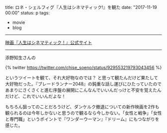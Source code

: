 title: ロネ・シェルフィグ『人生はシネマティック!』を観た
date: "2017-11-19 00:00"
status: p
tags:
- movie
- blog
---

[映画『人生はシネマティック！』公式サイト](http://jinsei-cinema.jp/)

---

添野知生さんの

{% twitter https://twitter.com/chise_soeno/status/929553219793043456 %}

というツイートを観て、それ大好物なのでは？ と思って観たんだけど果たして大好物だった。『ブレードランナー2048』の鈍重な話し運びにひたっていたのであまりにさくさくと進む序盤の展開にこんなんでいいんだっけと不安を覚えたんだけど、これでいいんだよな！

もちろん狙ってのことだろうけど、ダンケルク撤退についての新作映画を2作も観られるのは今年しかないと思うので観るなら今しかない。「女性と戦争」「女性と専門職」というポイントで『ワンダーウーマン』『ドリーム』にもつながりを感じた。
